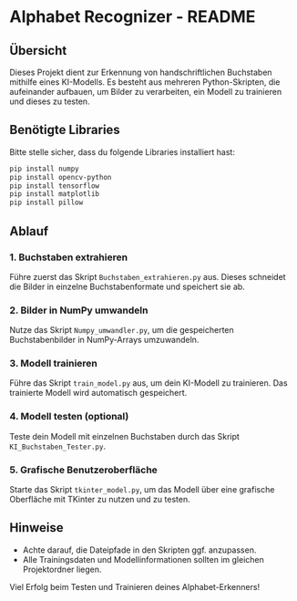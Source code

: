 # Alphabet Recognizer - README

## Übersicht
Dieses Projekt dient zur Erkennung von handschriftlichen Buchstaben mithilfe eines KI-Modells. Es besteht aus mehreren Python-Skripten, die aufeinander aufbauen, um Bilder zu verarbeiten, ein Modell zu trainieren und dieses zu testen.

## Benötigte Libraries
Bitte stelle sicher, dass du folgende Libraries installiert hast:

```bash
pip install numpy
pip install opencv-python
pip install tensorflow
pip install matplotlib
pip install pillow
```

## Ablauf

### 1. Buchstaben extrahieren
Führe zuerst das Skript `Buchstaben_extrahieren.py` aus. Dieses schneidet die Bilder in einzelne Buchstabenformate und speichert sie ab.

### 2. Bilder in NumPy umwandeln
Nutze das Skript `Numpy_umwandler.py`, um die gespeicherten Buchstabenbilder in NumPy-Arrays umzuwandeln.

### 3. Modell trainieren
Führe das Skript `train_model.py` aus, um dein KI-Modell zu trainieren. Das trainierte Modell wird automatisch gespeichert.

### 4. Modell testen (optional)
Teste dein Modell mit einzelnen Buchstaben durch das Skript `KI_Buchstaben_Tester.py`.

### 5. Grafische Benutzeroberfläche
Starte das Skript `tkinter_model.py`, um das Modell über eine grafische Oberfläche mit TKinter zu nutzen und zu testen.

## Hinweise
- Achte darauf, die Dateipfade in den Skripten ggf. anzupassen.
- Alle Trainingsdaten und Modellinformationen sollten im gleichen Projektordner liegen.

Viel Erfolg beim Testen und Trainieren deines Alphabet-Erkenners!
